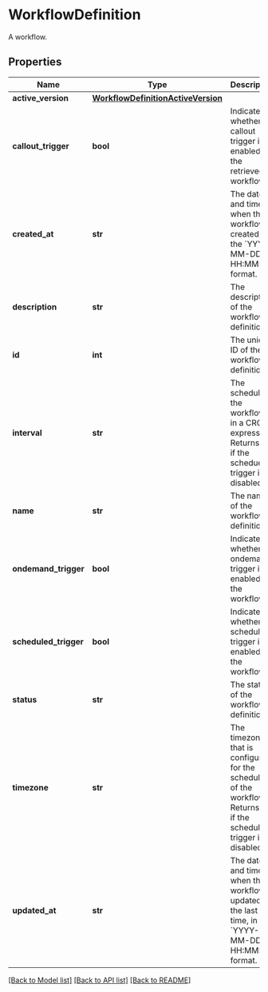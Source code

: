 # WorkflowDefinition

A workflow. 
## Properties
Name | Type | Description | Notes
------------ | ------------- | ------------- | -------------
**active_version** | [**WorkflowDefinitionActiveVersion**](WorkflowDefinitionActiveVersion.md) |  | [optional] 
**callout_trigger** | **bool** | Indicates whether the callout trigger is enabled for the retrieved workflow.  | [optional] 
**created_at** | **str** | The date and time when the workflow is created, in the &#x60;YYYY-MM-DD HH:MM:SS&#x60; format.  | [optional] 
**description** | **str** | The description of the workflow definition.  | [optional] 
**id** | **int** | The unique ID of the workflow definition.  | [optional] 
**interval** | **str** | The schedule of the workflow, in a CRON expression. Returns null if the schedued trigger is disabled.  | [optional] 
**name** | **str** | The name of the workflow definition.  | [optional] 
**ondemand_trigger** | **bool** | Indicates whether the ondemand trigger is enabled for the workflow.  | [optional] 
**scheduled_trigger** | **bool** | Indicates whether the scheduled trigger is enabled for the workflow.  | [optional] 
**status** | **str** | The status of the workflow definition.  | [optional] 
**timezone** | **str** | The timezone that is configured for the scheduler of the workflow. Returns null if the scheduled trigger is disabled.  | [optional] 
**updated_at** | **str** | The date and time when the workflow is updated the last time, in the &#x60;YYYY-MM-DD HH:MM:SS&#x60; format.  | [optional] 

[[Back to Model list]](../README.md#documentation-for-models) [[Back to API list]](../README.md#documentation-for-api-endpoints) [[Back to README]](../README.md)


